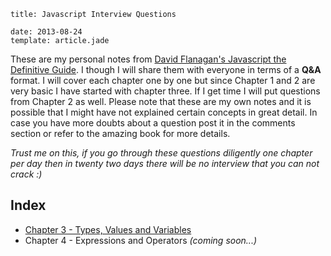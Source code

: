 ```metadata
title: Javascript Interview Questions

date: 2013-08-24
template: article.jade
```
These are my personal notes from [David Flanagan's Javascript the Definitive Guide](http://shop.oreilly.com/product/9780596805531.do). I though I will share them with everyone in terms of a **Q&A** format. I will cover each chapter one by one but since Chapter 1 and 2 are very basic I have started with chapter three. If I get time I will put questions from Chapter 2 as well. Please note that these are my own notes and it is possible that I might have not explained certain concepts in great detail. In case you have more doubts about a question post it in the comments section or refer to the amazing book for more details.

*Trust me on this, if you go through these questions diligently one chapter per day then in twenty two days there will be no interview that you can not crack :)*


## Index
* [Chapter 3 - Types, Values and Variables](Chapter-3.html)
* Chapter 4 - Expressions and Operators *(coming soon...)*

